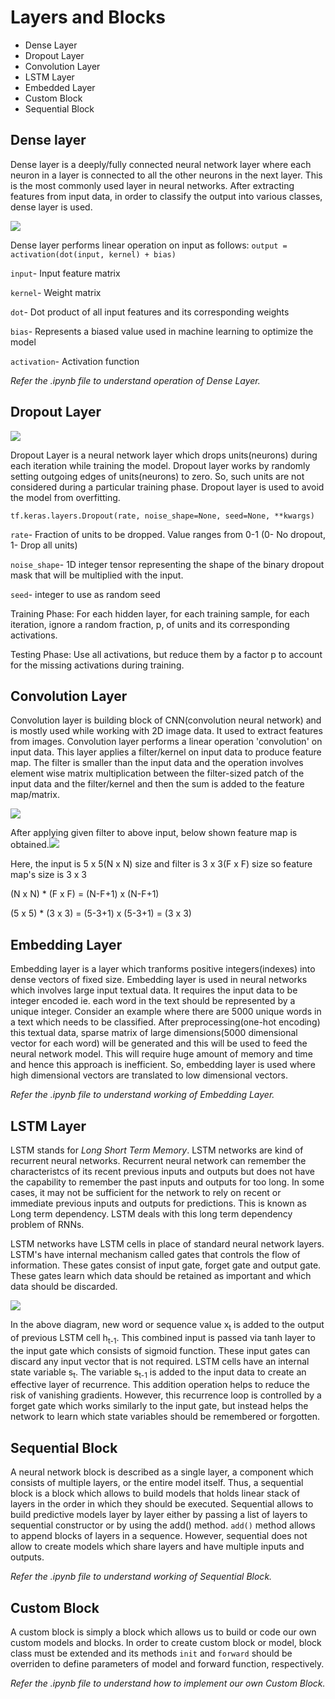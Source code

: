 # Layers and Blocks
* Dense Layer
* Dropout Layer
* Convolution Layer
* LSTM Layer
* Embedded Layer
* Custom Block
* Sequential Block

## Dense layer
Dense layer is a deeply/fully connected neural network layer where each neuron in a layer is connected to all the other neurons in the next layer. This is the most commonly used layer in neural networks.
After extracting features from input data, in order to classify the output into various classes, dense layer is used.

<img src="https://miro.medium.com/max/875/1*eJ36Jpf-DE9q5nKk67xT0Q.jpeg"></img>

Dense layer performs linear operation on input as follows:
`output = activation(dot(input, kernel) + bias)`

`input`- Input feature matrix

`kernel`- Weight matrix

`dot`- Dot product of all input features and its corresponding weights

`bias`- Represents a biased value used in machine learning to optimize the model

`activation`- Activation function

*Refer the .ipynb file to understand operation of Dense Layer.*


## Dropout Layer
<img src="https://jamesmccaffrey.files.wordpress.com/2018/05/neuralnetworkdropoutlayer.jpg"></img>

Dropout Layer is a neural network layer which drops units(neurons) during each iteration while training the model. Dropout layer works by randomly setting outgoing edges of
units(neurons) to zero. So, such units are not considered during a particular training phase.
Dropout layer is used to avoid the model from overfitting.

`tf.keras.layers.Dropout(rate, noise_shape=None, seed=None, **kwargs)`

`rate`- Fraction of units to be dropped. Value ranges from 0-1 (0- No dropout, 1- Drop all units)

`noise_shape`- 1D integer tensor representing the shape of the binary dropout mask that will be multiplied with the input.

`seed`- integer to use as random seed

Training Phase: For each hidden layer, for each training sample, for each iteration, ignore a random fraction, p, of units and its corresponding activations.

Testing Phase: Use all activations, but reduce them by a factor p to account for the missing activations during training.



## Convolution Layer
Convolution layer is building block of CNN(convolution neural network) and is mostly used while working with 2D image data. It used to extract features from images.
Convolution layer performs a linear operation 'convolution' on input data. This layer applies a filter/kernel on input data to produce feature map. 
The filter is smaller than the input data and the operation involves element wise matrix multiplication between the filter-sized patch of the input data and the filter/kernel
and then the sum is added to the feature map/matrix.

<img src="https://miro.medium.com/max/875/1*cTEp-IvCCUYPTT0QpE3Gjg@2x.png"></img>


After applying given filter to above input, below shown feature map is obtained.<img src="https://miro.medium.com/max/875/1*VVvdh-BUKFh2pwDD0kPeRA@2x.gif"></img>

Here, the input is 5 x 5(N x N) size and filter is 3 x 3(F x F) size so feature map's size is 3 x 3

(N x N) * (F x F) = (N-F+1) x (N-F+1)

(5 x 5) * (3 x 3) = (5-3+1) x (5-3+1) = (3 x 3)


## Embedding Layer
Embedding layer is a layer which tranforms positive integers(indexes) into dense vectors of fixed size. Embedding layer is used in neural networks which involves large input
textual data.
It requires the input data to be integer encoded ie. each word in the text should be represented by a unique integer.
Consider an example where there are 5000 unique words in a text which needs to be classified. After preprocessing(one-hot encoding) this textual data, sparse matrix of large
dimensions(5000 dimensional vector for each word) will be generated and this will be used to feed the neural network model. This will require huge amount of memory and time and
hence this approach is inefficient. So, embedding layer is used where high dimensional vectors are translated to low dimensional vectors.


*Refer the .ipynb file to understand working of Embedding Layer.*
 

## LSTM Layer
LSTM stands for *Long Short Term Memory*. LSTM networks are kind of recurrent neural networks. Recurrent neural network can remember the characteristcs of its recent previous
inputs and outputs but does not have the capability to remember the past inputs and outputs for too long. In some cases, it may not be sufficient for the network to rely on
recent or immediate previous inputs and outputs for predictions. This is known as Long term dependency. LSTM deals with this long term dependency problem of RNNs.

LSTM networks have LSTM cells in place of standard neural network layers. LSTM's have internal mechanism called gates that controls the flow of information. These gates consist
of input gate, forget gate and output gate. These gates learn which data should be retained as important and which data should be discarded.

<img src="https://i1.wp.com/adventuresinmachinelearning.com/wp-content/uploads/2017/09/LSTM-diagram.png?w=669&ssl=1"></img>

In the above diagram, new word or sequence value x<sub>t</sub> is added to the output of previous LSTM cell h<sub>t-1</sub>. This combined input is passed via tanh layer to
the input gate which consists of sigmoid function. These input gates can discard any input vector that is not required.
LSTM cells have an internal state variable s<sub>t</sub>. The variable s<sub>t-1</sub> is added to the input data to create an effective layer of recurrence. This addition
operation helps to reduce the risk of vanishing gradients. However, this recurrence loop is controlled by a forget gate which works similarly to the input gate, but instead
helps the network to learn which state variables should be remembered or forgotten.


## Sequential Block
A neural network block is described as a single layer, a component which consists of multiple layers, or the entire model itself.
Thus, a sequential block is a block which allows to build models that holds linear stack of layers in the order in which they should be executed. Sequential allows to build
predictive models layer by layer either by passing a list of layers to sequential constructor or by using the add() method. `add()`  method allows to append blocks of layers in
a sequence. However, sequential does not allow to create models which share layers and have multiple inputs and outputs.

*Refer the .ipynb file to understand working of Sequential Block.*


## Custom Block
A custom block is simply a block which allows us to build or code our own custom models and blocks. In order to create custom block or model, block class must be extended and
its methods `init` and `forward` should be overriden to define parameters of model and forward function, respectively.

*Refer the .ipynb file to understand how to implement our own Custom Block.*
